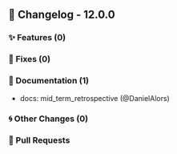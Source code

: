 ## 🚀 Changelog - 12.0.0

### ✨ Features (0)

### 🐛 Fixes (0)

### 📖 Documentation (1)
- docs: mid_term_retrospective (@DanielAlors)
### 🌀 Other Changes (0)

### 🔗 Pull Requests
